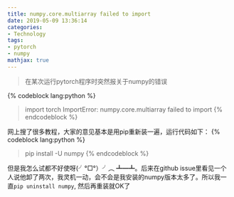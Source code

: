 ```yaml
---
title: numpy.core.multiarray failed to import
date: 2019-05-09 13:36:14
categories: 
- Technology
tags:
- pytorch
- numpy
mathjax: true
---
```


> 在某次运行pytorch程序时突然报关于numpy的错误



{% codeblock lang:python %}
> import torch
ImportError: numpy.core.multiarray failed to import
{% endcodeblock %}

<!-- more -->

网上搜了很多教程，大家的意见基本是用pip重新装一遍，运行代码如下：
{% codeblock lang:python %}
> pip install -U numpy
{% endcodeblock %}

但是我怎么试都不好使呀(╯°□°）╯︵ ┻━┻。后来在github issue里看见一个人说他卸了两次，我灵机一动，会不会是我安装的numpy版本太多了。所以我一直`pip uninstall numpy`, 然后再重装就OK了